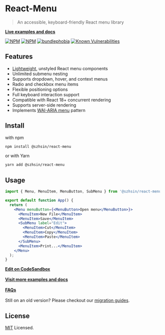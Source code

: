 # React-Menu

> An accessible, keyboard-friendly React menu library

**[Live examples and docs](https://szhsin.github.io/react-menu/)**

[![NPM](https://img.shields.io/npm/v/@szhsin/react-menu.svg)](https://www.npmjs.com/package/@szhsin/react-menu)
[![NPM](https://img.shields.io/npm/dm/@szhsin/react-menu)](https://www.npmjs.com/package/@szhsin/react-menu)
[![bundlephobia](https://img.shields.io/bundlephobia/minzip/@szhsin/react-menu)](https://bundlephobia.com/package/@szhsin/react-menu)
[![Known Vulnerabilities](https://snyk.io/test/github/szhsin/react-menu/badge.svg)](https://snyk.io/test/github/szhsin/react-menu)

## Features

- [Lightweight](https://bundlephobia.com/package/@szhsin/react-menu), unstyled React menu components
- Unlimited submenu nesting
- Supports dropdown, hover, and context menus
- Radio and checkbox menu items
- Flexible positioning options
- Full keyboard interaction support
- Compatible with React 18+ concurrent rendering
- Supports server-side rendering
- Implements [WAI-ARIA menu](https://www.w3.org/WAI/ARIA/apg/patterns/menu/) pattern

## Install

with npm

```bash
npm install @szhsin/react-menu
```

or with Yarn

```bash
yarn add @szhsin/react-menu
```

## Usage

```jsx
import { Menu, MenuItem, MenuButton, SubMenu } from '@szhsin/react-menu';

export default function App() {
  return (
    <Menu menuButton={<MenuButton>Open menu</MenuButton>}>
      <MenuItem>New File</MenuItem>
      <MenuItem>Save</MenuItem>
      <SubMenu label="Edit">
        <MenuItem>Cut</MenuItem>
        <MenuItem>Copy</MenuItem>
        <MenuItem>Paste</MenuItem>
      </SubMenu>
      <MenuItem>Print...</MenuItem>
    </Menu>
  );
}
```

**[Edit on CodeSandbox](https://codesandbox.io/s/react-menu-starter-3ez3c)**<br><br>
**[Visit more examples and docs](https://szhsin.github.io/react-menu/)**<br><br>
**[FAQs](docs/FAQs.md)**<br><br>
Still on an old version? Please checkout our [migration guides](docs/migration/index.md).

## License

[MIT](https://github.com/szhsin/react-menu/blob/master/LICENSE) Licensed.
